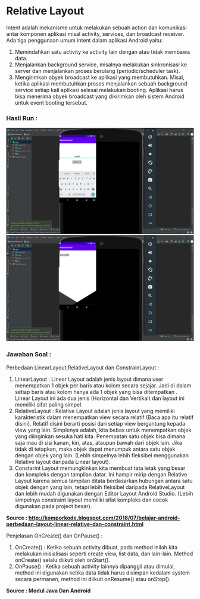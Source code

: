 # Relative Layout
Intent adalah mekanisme untuk melakukan sebuah action dan komunikasi antar
komponen aplikasi misal activity, services, dan broadcast receiver. Ada tiga penggunaan umum
intent dalam aplikasi Android yaitu:
1.  Memindahkan satu activity ke activity lain dengan atau tidak membawa data.
2.  Menjalankan background service, misalnya melakukan sinkronisasi ke server dan
menjalankan proses berulang (periodic/scheduler task).
3.  Mengirimkan obyek broadcast ke aplikasi yang membutuhkan. Misal, ketika aplikasi
membutuhkan proses menjalankan sebuah background service setiap kali aplikasi selesai
melakukan booting. Aplikasi harus bisa menerima obyek broadcast yang dikirimkan oleh
sistem Android untuk event booting tersebut.

### Hasil Run :
![Alt Text](https://github.com/adam033/Materi3/blob/main/Screenshot%20(602).png)
![Alt Text](https://github.com/adam033/Materi3/blob/main/Screenshot%20(603).png)

### Jawaban Soal :
Perbedaan LinearLayout,RelativeLayout dan ConstrainLayout :
1.  LinearLayout : Linear Layout adalah jenis layout dimana user menempatkan 1 objek per baris atau kolom secara sejajar. Jadi di dalam setiap baris atau kolom hanya ada 1 objek yang bisa ditempatkan . Linear Layout ini ada dua jenis (Horizontal dan Vertikal) dan layout ini memiliki sifat paling simpel.
2.  RelativeLayout : Relative Layout adalah jenis layout yang memiliki karakteristik dalam menempatkan view secara relatif (Baca apa itu relatif disini). Relatif disini berarti posisi dari setiap view bergantung kepada view yang lain. Simplenya adalah, kita bebas untuk menempatkan objek yang diinginkan sesuka hati kita. Penempatan satu objek bisa dimana saja mau di sisi kanan, kiri, atas, ataupun bawah dari objek lain. Jika tidak di tetapkan, maka objek dapat menumpuk antara satu objek dengan objek yang lain. (Lebih simpelnya lebih fleksibel menggunakan Relative layout daripada Linear layout).
3.   Constarint Layout memungkinkan kita membuat tata letak yang besar dan kompleks dengan tampilan datar. Ini hampir mirip dengan Relative Layout karena semua tampilan ditata berdasarkan hubungan antara satu objek dengan yang lain, tetapi lebih fleksibel daripada RelativeLayout dan lebih mudah digunakan dengan Editor Layout Android Studio.
(Lebih simpelnya constraint layout memiliki sifat kompleks dan cocok digunakan pada project besar).

**Source : http://komporkode.blogspot.com/2018/07/belajar-android-perbedaan-layout-linear-relative-dan-constraint.html**

Penjelasan OnCreate() dan OnPause() :
1.  OnCreate() : Ketika sebuah activity dibuat, pada method inilah kita 
melakukan inisialisasi seperti create view, list data, dan
lain-lain. Method onCreate() selalu diikuti oleh onStart().
2.  OnPause() : Ketika sebuah activity lainnya dipanggil atau dimulai,
method ini digunakan ketika data tidak harus disimpan
kedalam system secara permanen, method ini diikuti
onResume() atau onStop().

**Source : Modul Java Dan Android**



